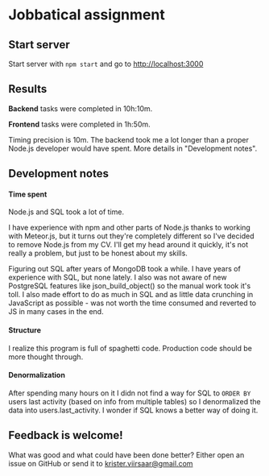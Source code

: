 # Jobbatical assignment

## Start server

Start server with `npm start` and go to [http://localhost:3000](http://localhost:3000)

## Results

**Backend** tasks were completed in 10h:10m.

**Frontend** tasks were completed in 1h:50m.

Timing precision is 10m. The backend took me a lot longer than a proper Node.js developer would have spent. More details in "Development notes".

## Development notes

#### Time spent

Node.js and SQL took a lot of time.

I have experience with npm and other parts of Node.js thanks to working with Meteor.js, but it turns out they're completely different so I've decided to remove Node.js from my CV. I'll get my head around it quickly, it's not really a problem, but just to be honest about my skills.

Figuring out SQL after years of MongoDB took a while. I have years of experience with SQL, but none lately. I also was not aware of new PostgreSQL features like json_build_object() so the manual work took it's toll. I also made effort to do as much in SQL and as little data crunching in JavaScript as possible - was not worth the time consumed and reverted to JS in many cases in the end.

 #### Structure

 I realize this program is full of spaghetti code. Production code should be more thought through.

 #### Denormalization

 After spending many hours on it I didn not find a way for SQL to `ORDER BY` users last activity (based on info from multiple tables) so I denormalized the data into users.last_activity. I wonder if SQL knows a better way of doing it.

 ## Feedback is welcome!

 What was good and what could have been done better? Either open an issue on GitHub or send it to krister.viirsaar@gmail.com